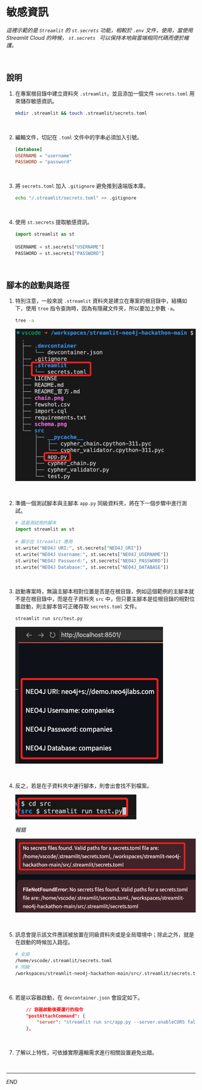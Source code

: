 # 敏感資訊

_這裡示範的是 `Streamlit` 的 `st.secrets` 功能，相較於 `.env` 文件，使用，當使用 Streamlit Cloud 的時候， `st.secrets ` 可以保持本地與雲端相同代碼而便於維護。_

<br>

## 說明

1. 在專案根目錄中建立資料夾 `.streamlit`，並且添加一個文件 `secrets.toml` 用來儲存敏感資訊。

    ```bash
    mkdir .streamlit && touch .streamlit/secrets.toml
    ```

<br>

2. 編輯文件，切記在 `.toml` 文件中的字串必須加入引號。

    ```toml
    [database]
    USERNAME = "username"
    PASSWORD = "password"
    ```

<br>

3. 將 `secrets.toml` 加入 `.gitignore` 避免推到遠端版本庫。

    ```bash
    echo "/.streamlit/secrets.toml" >> .gitignore
    ```

<br>

4. 使用 `st.secrets` 提取敏感資訊。

    ```python
    import streamlit as st

    USERNAME = st.secrets["USERNAME"]
    PASSWORD = st.secrets["PASSWORD"]
    ```

<br>

## 腳本的啟動與路徑

1. 特別注意，一般來說 `.streamlit` 資料夾是建立在專案的根目錄中，結構如下，使用 `tree` 指令查詢時，因為有隱藏文件夾，所以要加上參數 `-a`。

    ```bash
    tree -a
    ```

    ![](images/img_13.png)

<br>

2. 準備一個測試腳本與主腳本 `app.py` 同級資料夾，將在下一個步驟中進行測試。

    ```python
    # 這是測試用的腳本
    import streamlit as st

    # 顯示在 Streamlit 應用
    st.write("NEO4J URI:", st.secrets["NEO4J_URI"])
    st.write("NEO4J Username:", st.secrets["NEO4J_USERNAME"])
    st.write("NEO4J Password:", st.secrets["NEO4J_PASSWORD"])
    st.write("NEO4J Database:", st.secrets["NEO4J_DATABASE"])
    ```

<br>

3. 啟動專案時，無論主腳本相對位置是否是在根目錄，例如這個範例的主腳本就不是在根目錄中，而是在子資料夾 `src` 中，但只要主腳本是從根目錄的相對位置啟動，則主腳本皆可正確存取 `secrets.toml` 文件。

    ```bash
    streamlit run src/test.py
    ```
    ![](images/img_14.png)

<br>

4. 反之，若是在子資料夾中運行腳本，則會出會找不到檔案。

    ![](images/img_15.png)

    _報錯_

    ![](images/img_16.png)

<br>

5. 訊息會提示該文件應該被放置在同級資料夾或是全局環境中；除此之外，就是在啟動的時候加入路徑。

    ```bash
    # 全局
    /home/vscode/.streamlit/secrets.toml
    # 同級
    /workspaces/streamlit-neo4j-hackathon-main/src/.streamlit/secrets.toml
    ```

<br>

6. 若是以容器啟動，在 `devcontainer.json` 會設定如下。

    ```json
        // 容器啟動後要運行的指令 
        "postAttachCommand": {
            "server": "streamlit run src/app.py --server.enableCORS false --server.enableXsrfProtection false"
        },
    ```

<br>

7. 了解以上特性，可依據實際邏輯需求進行相關設置避免出錯。

<br>

___

_END_
